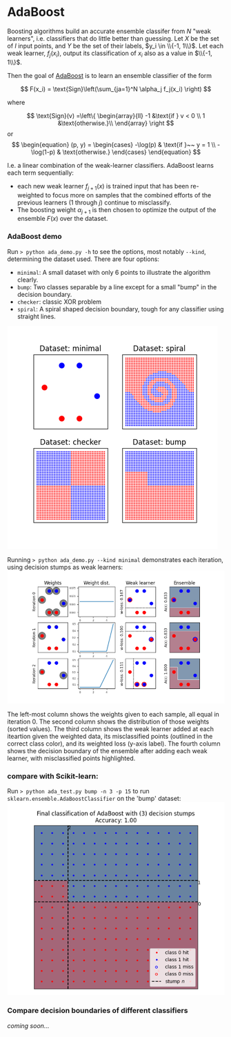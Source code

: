 # AdaBoost

Boosting algorithms build an accurate ensemble classifer from $N$ "weak learners", i.e. classifiers that do little better than guessing.  Let $X$ be the set of $I$ input points, and $Y$ be the set of their labels,  $y_i \in \\{-1, 1\\}$.  Let each weak learner, $f_j(x_i)$, output its classification of $x_i$ also as a value in $\\{-1, 1\\}$. 

Then the goal of [AdaBoost](https://en.wikipedia.org/wiki/AdaBoost) is to learn an ensemble classifier of the form

$$
F(x_i) = \text{Sign}\left(\sum_{ja=1}^N \alpha_j f_j(x_i) \right) 
$$

where

$$
\text{Sign}(v) =\left\{
\begin{array}{ll}
-1 &\text{if } v < 0 \\
1 &\text{otherwise.}\\
\end{array}
\right
$$
or 
$$
\begin{equation}
(p, y) = 
\begin{cases}
    -\log(p) & \text{if }~~ y = 1 \\
    -\log(1-p) & \text{otherwise.}
\end{cases}
\end{equation}
$$

I.e. a linear combination of the weak-learner classifiers.  AdaBoost learns each term sequentially: 
* each new weak learner $f_{j+1}(x)$ is trained input that has been re-weighted to focus more on samples that the combined efforts of the previous learners ($1$ through $j$) continue to misclassify.  
* The boosting weight $\alpha_{j+1}$ is then chosen to optimize the output of the ensemble $F(x)$ over the dataset.

### AdaBoost demo

Run `> python ada_demo.py -h` to see the options, most notably `--kind`, determining the dataset used. There are four options:
 * `minimal`: A small dataset with only 6 points to illustrate the algorithm clearly.
 * `bump`: Two classes separable by a line except for a small "bump" in the decision boundary.
 * `checker`:  classic XOR problem
 * `spiral`:  A spiral shaped decision boundary, tough for any classifier using straight lines.
 
![datasets](/ada_boost/assets/datasets.png)

Running `> python ada_demo.py --kind minimal` demonstrates each iteration, using decision stumps as weak learners:
![demo](/ada_boost/assets/demo_minimal.png)

The left-most column shows the weights given to each sample, all equal in iteration 0.  The second column shows the distribution of those weights (sorted values). The third column shows the weak learner added at each iteartion given the weighted data, its misclassified points (outlined in the correct class color), and its weighted loss (y-axis label).  The fourth column shows the decision boundary of the ensemble after adding each weak learner, with misclassified points highlighted.

### compare with Scikit-learn:

Run `> python ada_test.py bump -n 3 -p 15` to run `sklearn.ensemble.AdaBoostClassifier` on the 'bump' dataset:
![scikit_bump](/ada_boost/assets/scikit_adaboost_bump.png)


### Compare decision boundaries of different classifiers
*coming soon...*